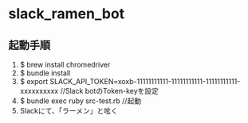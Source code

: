 # slack_ramen_bot

## 起動手順
1. $ brew install chromedriver
2. $ bundle install
3. $ export SLACK_API_TOKEN=xoxb-11111111111-11111111111-11111111111-xxxxxxxxxx  //Slack botのToken-keyを設定
4. $ bundle exec ruby src-test.rb //起動
5. Slackにて、「ラーメン」と呟く
